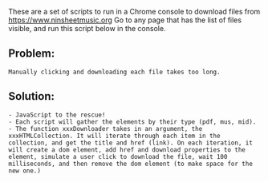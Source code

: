 These are a set of scripts to run in a Chrome console to download files from https://www.ninsheetmusic.org
Go to any page that has the list of files visible, and run this script below in the console.

## Problem: 
	Manually clicking and downloading each file takes too long.

## Solution: 
	- JavaScript to the rescue!
	- Each script will gather the elements by their type (pdf, mus, mid).
	- The function xxxDownloader takes in an argument, the xxxHTMLCollection. It will iterate through each item in the collection, and get the title and href (link). On each iteration, it will create a dom element, add href and download properties to the element, simulate a user click to download the file, wait 100 milliseconds, and then remove the dom element (to make space for the new one.)
